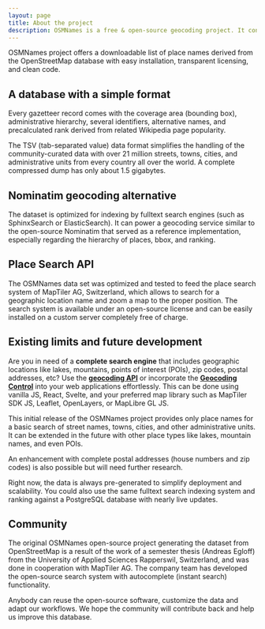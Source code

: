 ```yaml
---
layout: page
title: About the project
description: OSMNames is a free & open-source geocoding project. It consists of a database of place names and software for finding places with ranking, bbox, and hierarchy.
---
```


OSMNames project offers a downloadable list of place names derived from the OpenStreetMap database with easy installation, transparent licensing, and clean code.

## A database with a simple format

Every gazetteer record comes with the coverage area (bounding box), administrative hierarchy, several identifiers, alternative names, and precalculated rank derived from related Wikipedia page popularity.

The TSV (tab-separated value) data format simplifies the handling of the community-curated data with over 21 million streets, towns, cities, and administrative units from every country all over the world. A complete compressed dump has only about 1.5 gigabytes.

## Nominatim geocoding alternative

The dataset is optimized for indexing by fulltext search engines (such as SphinxSearch or ElasticSearch). It can power a geocoding service similar to the open-source Nominatim that served as a reference implementation, especially regarding the hierarchy of places, bbox, and ranking.

## Place Search API

The OSMNames data set was optimized and tested to feed the place search system of MapTiler AG, Switzerland, which allows to search for a geographic location name and zoom a map to the proper position. The search system is available under an open-source license and can be easily installed on a custom server completely free of charge.

## Existing limits and future development

Are you in need of a **complete search engine** that includes geographic locations like lakes, mountains, points of interest (POIs), zip codes, postal addresses, etc? Use the **[geocoding API](https://www.maptiler.com/cloud/geocoding/)** or incorporate the **[Geocoding Control](https://docs.maptiler.com/sdk-js/modules/geocoding/)** into your web applications effortlessly. This can be done using vanilla JS, React, Svelte, and your preferred map library such as MapTiler SDK JS, Leaflet, OpenLayers, or MapLibre GL JS.

This initial release of the OSMNames project provides only place names for a basic search of street names, towns, cities, and other administrative units. It can be extended in the future with other place types like lakes, mountain names, and even POIs.

An enhancement with complete postal addresses (house numbers and zip codes) is also possible but will need further research.

Right now, the data is always pre-generated to simplify deployment and scalability. You could also use the same fulltext search indexing system and ranking against a PostgreSQL database with nearly live updates.

## Community

The original OSMNames open-source project generating the dataset from OpenStreetMap is a result of the work of a semester thesis (Andreas Egloff) from the University of Applied Sciences Rapperswil, Switzerland, and was done in cooperation with MapTiler AG. The company team has developed the open-source search system with autocomplete (instant search) functionality.

Anybody can reuse the open-source software, customize the data and adapt our workflows. We hope the community will contribute back and help us improve this database.
